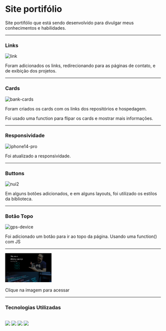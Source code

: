 <h1>Site portifólio</h1>
<p>Site portifólio que está sendo desenvolvido para divulgar meus conhecimentos e habilidades.</p>
<hr>

<h3>Links</h3><img width="48" height="48" src="https://img.icons8.com/badges/48/link.png" alt="link"/>
<p>Foram adicionados os links, redirecionando para as páginas de contato, e de exibição dos projetos.</p>
<hr>

<h3>Cards</h3><img width="48" height="48" src="https://img.icons8.com/badges/48/bank-cards.png" alt="bank-cards"/>
<p>Foram criados os cards com os links dos repositórios e hospedagem.</p>
<p>Foi usado uma function para flipar os cards e mostrar mais informações.</p>
<hr>

<h3>Responsividade</h3><img width="48" height="48" src="https://img.icons8.com/badges/48/iphone14-pro.png" alt="iphone14-pro"/>
<p>Foi atualizado a responsividade.<p/>
<hr>

<h3>Buttons</h3><img width="48" height="48" src="https://img.icons8.com/badges/48/nui2.png" alt="nui2"/>
<p>Em alguns botões adicionados, e em alguns layouts, foi utilizado os estilos da biblioteca.</p>
<hr>

<h3>Botão Topo</h3><img width="48" height="48" src="https://img.icons8.com/badges/48/gps-device.png" alt="gps-device"/>
<p>Foi adicionado um botão para ir ao topo da página. Usando uma function() com JS</p>
<hr>

<a href="https://portfolio-2023-dusky.vercel.app/"><img src="./Images/portifolio-2023.jpg"  style="width: 150px;" alt="imagem-portifolio"></a>
<figcaption>Clique na imagem para acessar</figcaption>
<hr>

<h3>Tecnologias Utilizadas</h3>
<div style="display: inline_block"><br>
<img src="https://cdn.jsdelivr.net/gh/devicons/devicon/icons/css3/css3-original.svg" width="50px"/>
<img src="https://cdn.jsdelivr.net/gh/devicons/devicon/icons/html5/html5-original.svg" width="50px"/>
<img src="https://cdn.jsdelivr.net/gh/devicons/devicon/icons/bootstrap/bootstrap-original.svg" width="50px"/>
<img src="https://cdn.jsdelivr.net/gh/devicons/devicon/icons/javascript/javascript-original.svg" width="50px"/>
</div>
